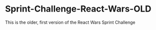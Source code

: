 # Sprint-Challenge-React-Wars-OLD
This is the older, first version of the React Wars Sprint Challenge

